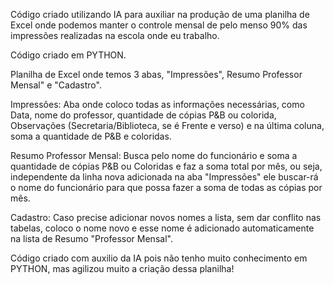 Código criado utilizando IA para auxiliar na produção de uma planilha de Excel onde podemos manter o controle mensal de pelo menso 90% das impressões realizadas na escola onde eu trabalho.

Código criado em PYTHON.

Planilha de Excel onde temos 3 abas, "Impressões", Resumo Professor Mensal" e "Cadastro".

Impressões: Aba onde coloco todas as informações necessárias, como Data, nome do professor, quantidade de cópias P&B ou colorida, Observações (Secretaria/Biblioteca, se é Frente e verso) e na última coluna, soma a quantidade de P&B e coloridas.

Resumo Professor Mensal: Busca pelo nome do funcionário e soma a quantidade de cópias P&B ou Coloridas e faz a soma total por mês, ou seja, independente da linha nova adicionada na aba "Impressões" ele buscar-rá o nome do funcionário para que possa fazer a soma de todas as cópias por mês.

Cadastro: Caso precise adicionar novos nomes a lista, sem dar conflito nas tabelas, coloco o nome novo e esse nome é adicionado automaticamente na lista de Resumo "Professor Mensal".

Código criado com auxilio da IA pois não tenho muito conhecimento em PYTHON, mas agilizou muito a criação dessa planilha!
